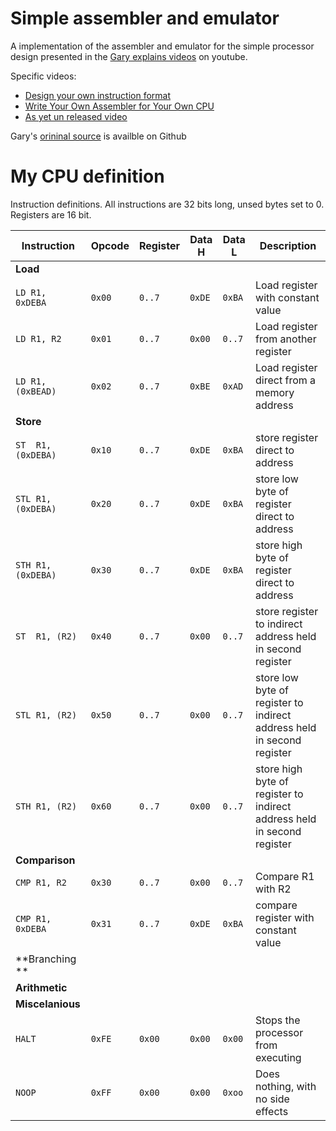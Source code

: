 # Simple assembler and emulator

A implementation of the assembler and emulator for the simple processor design presented in the
[Gary explains videos][1] on youtube.

Specific videos:
 - [Design your own instruction format][3]
 - [Write Your Own Assembler for Your Own CPU][4]
 - [As yet un released video][5]

Gary's [orininal source][2] is availble on Github


# My CPU definition

Instruction definitions. All instructions are 32 bits long, unsed bytes set to 0. Registers are 16 bit.

|   Instruction   | Opcode | Register | Data H | Data L | Description |
|-----------------|--------|----------|--------|--------|-------------|
| **Load** |
| `LD R1, 0xDEBA`    | `0x00`   | `0..7` | `0xDE` | `0xBA` | Load register with constant value         |
| `LD R1, R2`        | `0x01`   | `0..7` | `0x00` | `0..7` | Load register from another register       |
| `LD R1, (0xBEAD)`  | `0x02`   | `0..7` | `0xBE` | `0xAD` | Load register direct from a memory address       |
| **Store** |
| `ST  R1, (0xDEBA)` | `0x10`   | `0..7` | `0xDE` | `0xBA` | store register direct to address      |
| `STL R1, (0xDEBA)` | `0x20`   | `0..7` | `0xDE` | `0xBA` | store low byte of register direct to address     |
| `STH R1, (0xDEBA)` | `0x30`   | `0..7` | `0xDE` | `0xBA` | store high byte of register direct to address   |
| `ST  R1, (R2)`     | `0x40`   | `0..7` | `0x00` | `0..7` | store register to indirect address held in second register |
| `STL R1, (R2)`     | `0x50`   | `0..7` | `0x00` | `0..7` | store low byte of register to indirect address held in second register |
| `STH R1, (R2)`     | `0x60`   | `0..7` | `0x00` | `0..7` | store high byte of register to indirect address held in second register       |
| **Comparison** |
| `CMP R1, R2`       | `0x30`   | `0..7` | `0x00` | `0..7` | Compare R1 with R2       |
| `CMP R1, 0xDEBA`   | `0x31`   | `0..7` | `0xDE` | `0xBA` | compare register with constant value         |
| **Branching ** |
| **Arithmetic** |
| **Miscelanious** |
| `HALT`             | `0xFE`   | `0x00` | `0x00` | `0x00` | Stops the processor from executing        |
| `NOOP`             | `0xFF`   | `0x00` | `0x00` | `0xoo` | Does nothing, with no side effects        |




[1]: https://www.youtube.com/c/GaryExplains
[2]: https://github.com/garyexplains/examples
[3]: https://www.youtube.com/watch?v=wjHlvQfo5uI&list=PLxLxbi4e2mYGvzNw2RzIsM_rxnNC8m2Kz&index=4
[4]: https://www.youtube.com/watch?v=5ImTvOyvH2w&list=PLxLxbi4e2mYGvzNw2RzIsM_rxnNC8m2Kz&index=1

[5]: https://www.google.com
